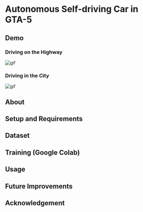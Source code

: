 # Autonomous Self-driving Car in GTA-5 #
## Demo ##
### Driving on the Highway ###
![gif](Demo/demo1.gif)
### Driving in the City ###
![gif](Demo/demo2.gif)
## About ##
## Setup and Requirements ##
## Dataset ##
## Training (Google Colab) ##
## Usage ## 
## Future Improvements ##
## Acknowledgement ##
